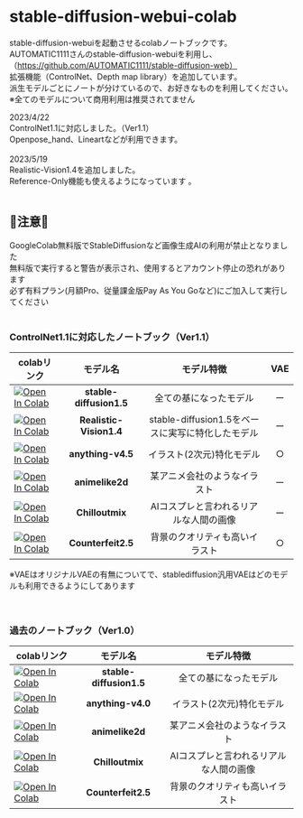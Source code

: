 # stable-diffusion-webui-colab
 stable-diffusion-webuiを起動させるcolabノートブックです。<br>
 AUTOMATIC1111さんのstable-diffusion-webuiを利用し、<br>
 （https://github.com/AUTOMATIC1111/stable-diffusion-web）<br>
 拡張機能（ControlNet、Depth map library）を追加しています。<br>
 派生モデルごとにノートが分けているので、お好きなものを利用してください。<br>
 ※全てのモデルについて商用利用は推奨されてません<br>

2023/4/22<br>
ControlNet1.1に対応しました。（Ver1.1）<br>
Openpose_hand、Lineartなどが利用できます。<br>
<br>
2023/5/19<br>
Realistic-Vision1.4を追加しました。<br>
Reference-Only機能も使えるようになっています 。<br>
 <br>

## **🚸注意🚸**
GoogleColab無料版でStableDiffusionなど画像生成AIの利用が禁止となりました<br>無料版で実行すると警告が表示され、使用するとアカウント停止の恐れがあります<br>必ず有料プラン(月額Pro、従量課金版Pay As You Goなど)にご加入して実行してください
<br><br>

### **ControlNet1.1に対応したノートブック（Ver1.1）**
|  colabリンク  |  モデル名  |  モデル特徴  | VAE  |
| ---- |:----:|:----:|:----:|
|  [![Open In Colab](https://colab.research.google.com/assets/colab-badge.svg)](https://colab.research.google.com/github/nekoniii3/stable-diffusion-webui-colab/blob/main/V1.1/stable_diffusion1_5_webui_controlnetV1_1.ipynb)  |  **stable-diffusion1.5**  |  全ての基になったモデル  |  ー  |
|  [![Open In Colab](https://colab.research.google.com/assets/colab-badge.svg)](https://colab.research.google.com/github/nekoniii3/stable-diffusion-webui-colab/blob/main/V1.1/Realistic_Vision1_4_webui_controlnetV1_1.ipynb)  |  **Realistic-Vision1.4**  |  stable-diffusion1.5をベースに実写に特化したモデル  |  ー  |
|  [![Open In Colab](https://colab.research.google.com/assets/colab-badge.svg)](https://colab.research.google.com/github/nekoniii3/stable-diffusion-webui-colab/blob/main/V1.1/anythingv4_5_webui_controlnetV1_1.ipynb)  |  **anything-v4.5**  |  イラスト(2次元)特化モデル  |  ○  |
|  [![Open In Colab](https://colab.research.google.com/assets/colab-badge.svg)](https://colab.research.google.com/github/nekoniii3/stable-diffusion-webui-colab/blob/main/V1.1/animelike2d_webui_controlnetV1_1.ipynb)   |  **animelike2d**  |  某アニメ会社のようなイラスト  |  ー  |
|  [![Open In Colab](https://colab.research.google.com/assets/colab-badge.svg)](https://colab.research.google.com/github/nekoniii3/stable-diffusion-webui-colab/blob/main/V1.1/Chilloutmix_webui_controlnetV1_1.ipynb)  |  **Chilloutmix**  | AIコスプレと言われるリアルな人間の画像 |  ー  |
|  [![Open In Colab](https://colab.research.google.com/assets/colab-badge.svg)](https://colab.research.google.com/github/nekoniii3/stable-diffusion-webui-colab/blob/main/V1.1/Counterfeit2_5_webui_controlnetV1_1.ipynb)  |  **Counterfeit2.5**  | 背景のクオリティも高いイラスト|  ○  |

※VAEはオリジナルVAEの有無についてで、stablediffusion汎用VAEはどのモデルも利用できるようにしてあります
<br><br><br>

### **過去のノートブック（Ver1.0）**

|  colabリンク  |  モデル名  |  モデル特徴  |
| ---- |:----:|:----:|
|  [![Open In Colab](https://colab.research.google.com/assets/colab-badge.svg)](https://colab.research.google.com/github/nekoniii3/stable-diffusion-webui-colab/blob/main/V1.0/stablediffusion1_5_webui_cont%2Bdep_V1_0.ipynb)  |  **stable-diffusion1.5**  |  全ての基になったモデル  |
|  [![Open In Colab](https://colab.research.google.com/assets/colab-badge.svg)](https://colab.research.google.com/github/nekoniii3/stable-diffusion-webui-colab/blob/main/V1.0/anythingv4_5_webui_cont%2Bdep_V1_0.ipynb)  |  **anything-v4.0**  |  イラスト(2次元)特化モデル  |
|  [![Open In Colab](https://colab.research.google.com/assets/colab-badge.svg)](https://colab.research.google.com/github/nekoniii3/stable-diffusion-webui-colab/blob/main/V1.0/animelike2d_webui_cont%2Bdep_V1_0.ipynb)   |  **animelike2d**  |  某アニメ会社のようなイラスト  |
|  [![Open In Colab](https://colab.research.google.com/assets/colab-badge.svg)](https://colab.research.google.com/github/nekoniii3/stable-diffusion-webui-colab/blob/main/V1.0/Chilloutmix_webui_cont%2Bdep_V1_0.ipynb)  |  **Chilloutmix**  | AIコスプレと言われるリアルな人間の画像 |
|  [![Open In Colab](https://colab.research.google.com/assets/colab-badge.svg)](https://colab.research.google.com/github/nekoniii3/stable-diffusion-webui-colab/blob/main/V1.0/Counterfeit25_webui_cont%2Bdep_V1_0.ipynb)  |  **Counterfeit2.5**  | 背景のクオリティも高いイラスト|
